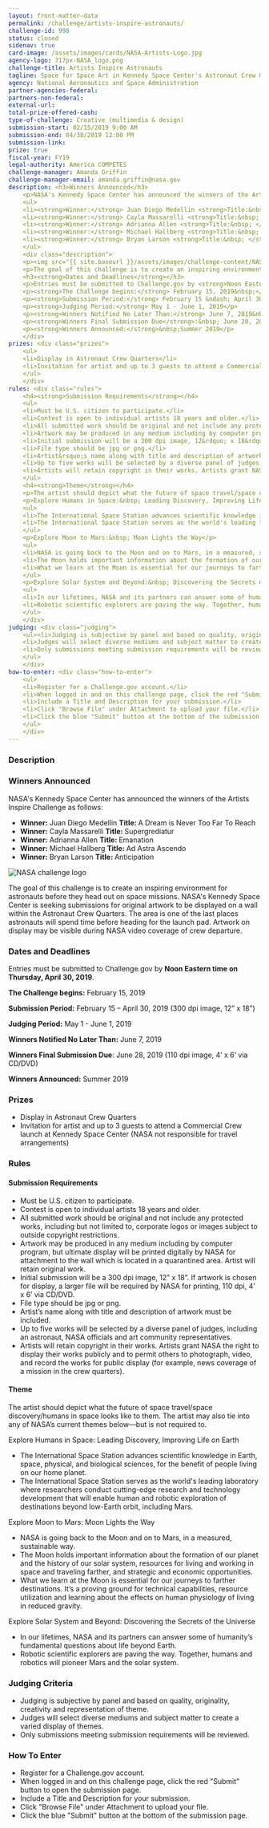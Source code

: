 ```yaml
---
layout: front-matter-data
permalink: /challenge/artists-inspire-astronauts/
challenge-id: 998
status: closed
sidenav: true
card-image: /assets/images/cards/NASA-Artists-Logo.jpg
agency-logo: 717px-NASA_logo.png
challenge-title: Artists Inspire Astronauts
tagline: Space for Space Art in Kennedy Space Center's Astronaut Crew Quarters
agency: National Aeronautics and Space Administration
partner-agencies-federal: 
partners-non-federal: 
external-url:
total-prize-offered-cash:
type-of-challenge: Creative (multimedia & design)
submission-start: 02/15/2019 9:00 AM 
submission-end: 04/30/2019 12:00 PM
submission-link:  
prize: true
fiscal-year: FY19
legal-authority: America COMPETES
challenge-manager: Amanda Griffin 
challenge-manager-email: amanda.griffin@nasa.gov
description: <h3>Winners Announced</h3>
    <p>NASA's Kennedy Space Center has announced the winners of the Artists Inspire Challenge as follows:&nbsp; </p>
    <ul>
    <li><strong>Winner:</strong> Juan Diego Medellin <strong>Title:&nbsp; </strong>A Dream is Never Too Far To Reach</li>
    <li><strong>Winner:</strong> Cayla Massarelli <strong>Title:&nbsp; </strong>Supergrediatur</li>
    <li><strong>Winner:</strong> Adrianna Allen <strong>Title:&nbsp; </strong>Emanation</li>
    <li><strong>Winner:</strong> Michael Hallberg <strong>Title:&nbsp; </strong>Ad Astra Ascendo</li>
    <li><strong>Winner:</strong> Bryan Larson <strong>Title:&nbsp; </strong>Anticipation</li>
    </ul>
    <div class="description">
    <p><img src="{{ site.baseurl }}/assets/images/challenge-content/NASA-art-astronauts-contest2.png" alt="NASA challenge logo"></p>
    <p>The goal of this challenge is to create an inspiring environment for astronauts before they head out on space missions. NASA's Kennedy Space Center is seeking submissions for original artwork to be displayed on a wall within the Astronaut Crew Quarters. The area is one of the last places astronauts will spend time before heading for the launch pad. Artwork on display may be visible during NASA video coverage of crew departure.</p>
    <h3><strong>Dates and Deadlines</strong></h3>
    <p>Entries must be submitted to Challenge.gov by <strong>Noon Eastern time on Thursday, April 30, 2019</strong>.&nbsp;</p>
    <p><strong>The Challenge begins:</strong> February 15, 2019&nbsp;</p>
    <p><strong>Submission Period:</strong> February 15 &ndash; April 30, 2019 (300 dpi image, 12&rdquo; x 18&rdquo;)</p>
    <p><strong>Judging Period:</strong> May 1 - June 1, 2019</p>
    <p><strong>Winners Notified No Later Than:</strong> June 7, 2019&nbsp;</p>
    <p><strong>Winners Final Submission Due</strong>:&nbsp; June 28, 2019 (110 dpi image, 4&rsquo; x 6&rsquo; via CD/DVD)</p>
    <p><strong>Winners Announced:</strong>&nbsp;Summer 2019</p>
    </div>
prizes: <div class="prizes">
    <ul>
    <li>Display in Astronaut Crew Quarters</li>
    <li>Invitation for artist and up to 3 guests to attend a Commercial Crew launch at Kennedy Space Center (NASA not responsible for travel arrangements)</li>
    </ul>
    </div> 
rules: <div class="rules">
    <h4><strong>Submission Requirements</strong></h4>
    <ul>
    <li>Must be U.S. citizen to participate.</li>
    <li>Contest is open to individual artists 18 years and older.</li>
    <li>All submitted work should be original and not include any protected works, including but not limited to, corporate logos or images subject to outside copyright restrictions.</li>
    <li>Artwork may be produced in any medium including by computer program, but ultimate display will be printed digitally by NASA for attachment to the wall which is located in a quarantined area. Artist will retain original work.</li>
    <li>Initial submission will be a 300 dpi image, 12&rdquo; x 18&rdquo;. If artwork is chosen for display, a larger file will be required by NASA for printing, 110 dpi, 4&rsquo; x 6&rsquo; via CD/DVD.</li>
    <li>File type should be jpg or png.</li>
    <li>Artist&rsquo;s name along with title and description of artwork must be included.</li>
    <li>Up to five works will be selected by a diverse panel of judges, including an astronaut, NASA officials and art community representatives.</li>
    <li>Artists will retain copyright in their works. Artists grant NASA the right to display their works publicly and to permit others to photograph, video, and record the works for public display (for example, news coverage of a mission in the crew quarters).</li>
    </ul>
    <h4><strong>Theme</strong></h4>
    <p>The artist should depict what the future of space travel/space discovery/humans in space looks like to them. The artist may also tie into any of NASA&rsquo;s current themes below&mdash;but is not required to.</p>
    <p>Explore Humans in Space:&nbsp; Leading Discovery, Improving Life on Earth</p>
    <ul>
    <li>The International Space Station advances scientific knowledge in Earth, space, physical, and biological sciences, for the benefit of people living on our home planet.</li>
    <li>The International Space Station serves as the world's leading laboratory where researchers conduct cutting-edge research and technology development that will enable human and robotic exploration of destinations beyond low-Earth orbit, including Mars.</li>
    </ul>
    <p>Explore Moon to Mars:&nbsp; Moon Lights the Way</p>
    <ul>
    <li>NASA is going back to the Moon and on to Mars, in a measured, sustainable way.&nbsp;</li>
    <li>The Moon holds important information about the formation of our planet and the history of our solar system, resources for living and working in space and traveling farther, and strategic and economic opportunities.&nbsp;</li>
    <li>What we learn at the Moon is essential for our journeys to farther destinations. It&rsquo;s a proving ground for technical capabilities, resource utilization and learning about the effects on human physiology of living in reduced gravity.</li>
    </ul>
    <p>Explore Solar System and Beyond:&nbsp; Discovering the Secrets of the Universe</p>
    <ul>
    <li>In our lifetimes, NASA and its partners can answer some of humanity&rsquo;s fundamental questions about life beyond Earth.</li>
    <li>Robotic scientific explorers are paving the way. Together, humans and robotics will pioneer Mars and the solar system.</li>
    </ul>
    </div>
judging: <div class="judging">
    <ul><li>Judging is subjective by panel and based on quality, originality, creativity and representation of theme.</li>
    <li>Judges will select diverse mediums and subject matter to create a varied display of themes.</li>
    <li>Only submissions meeting submission requirements will be reviewed.</li>
    </ul>
    </div>
how-to-enter: <div class="how-to-enter">
    <ul>
    <li>Register for a Challenge.gov account.</li>
    <li>When logged in and on this challenge page, click the red "Submit" button to open the submission page.</li>
    <li>Include a Title and Description for your submission.</li>
    <li>Click "Browse File" under Attachment to upload your file.</li>
    <li>Click the blue "Submit" button at the bottom of the submission page.</li>
    </ul>
    </div>
---
```




<!-- Description start -->
### Description


<h3>Winners Announced</h3>
<p>NASA's Kennedy Space Center has announced the winners of the Artists Inspire Challenge as follows: </p>
<ul>
<li><strong>Winner:</strong> Juan Diego Medellin <strong>Title: </strong>A Dream is Never Too Far To Reach</li>
<li><strong>Winner:</strong> Cayla Massarelli <strong>Title: </strong>Supergrediatur</li>
<li><strong>Winner:</strong> Adrianna Allen <strong>Title: </strong>Emanation</li>
<li><strong>Winner:</strong> Michael Hallberg <strong>Title: </strong>Ad Astra Ascendo</li>
<li><strong>Winner:</strong> Bryan Larson <strong>Title: </strong>Anticipation</li>
</ul>
<div class="description">
<p><img src="{{ site.baseurl }}/assets/images/challenge-content/NASA-art-astronauts-contest2.png" alt="NASA challenge logo"></p>
<p>The goal of this challenge is to create an inspiring environment for astronauts before they head out on space missions. NASA's Kennedy Space Center is seeking submissions for original artwork to be displayed on a wall within the Astronaut Crew Quarters. The area is one of the last places astronauts will spend time before heading for the launch pad. Artwork on display may be visible during NASA video coverage of crew departure.</p>
<h3><strong>Dates and Deadlines</strong></h3>
<p>Entries must be submitted to Challenge.gov by <strong>Noon Eastern time on Thursday, April 30, 2019</strong>.&nbsp;</p>
<p><strong>The Challenge begins:</strong> February 15, 2019&nbsp;</p>
<p><strong>Submission Period:</strong> February 15 &ndash; April 30, 2019 (300 dpi image, 12&rdquo; x 18&rdquo;)</p>
<p><strong>Judging Period:</strong> May 1 - June 1, 2019</p>
<p><strong>Winners Notified No Later Than:</strong> June 7, 2019&nbsp;</p>
<p><strong>Winners Final Submission Due</strong>: June 28, 2019 (110 dpi image, 4&rsquo; x 6&rsquo; via CD/DVD)</p>
<p><strong>Winners Announced:</strong>&nbsp;Summer 2019</p>
</div>

<!-- Prizes start -->
### Prizes


<div class="prizes">
<ul>
<li>Display in Astronaut Crew Quarters</li>
<li>Invitation for artist and up to 3 guests to attend a Commercial Crew launch at Kennedy Space Center (NASA not responsible for travel arrangements)</li>
</ul>
</div> 

<!-- Rules start -->
### Rules 


<div class="rules">
<h4><strong>Submission Requirements</strong></h4>
<ul>
<li>Must be U.S. citizen to participate.</li>
<li>Contest is open to individual artists 18 years and older.</li>
<li>All submitted work should be original and not include any protected works, including but not limited to, corporate logos or images subject to outside copyright restrictions.</li>
<li>Artwork may be produced in any medium including by computer program, but ultimate display will be printed digitally by NASA for attachment to the wall which is located in a quarantined area. Artist will retain original work.</li>
<li>Initial submission will be a 300 dpi image, 12&rdquo; x 18&rdquo;. If artwork is chosen for display, a larger file will be required by NASA for printing, 110 dpi, 4&rsquo; x 6&rsquo; via CD/DVD.</li>
<li>File type should be jpg or png.</li>
<li>Artist&rsquo;s name along with title and description of artwork must be included.</li>
<li>Up to five works will be selected by a diverse panel of judges, including an astronaut, NASA officials and art community representatives.</li>
<li>Artists will retain copyright in their works. Artists grant NASA the right to display their works publicly and to permit others to photograph, video, and record the works for public display (for example, news coverage of a mission in the crew quarters).</li>
</ul>
<h4><strong>Theme</strong></h4>
<p>The artist should depict what the future of space travel/space discovery/humans in space looks like to them. The artist may also tie into any of NASA&rsquo;s current themes below&mdash;but is not required to.</p>
<p>Explore Humans in Space: Leading Discovery, Improving Life on Earth</p>
<ul>
<li>The International Space Station advances scientific knowledge in Earth, space, physical, and biological sciences, for the benefit of people living on our home planet.</li>
<li>The International Space Station serves as the world's leading laboratory where researchers conduct cutting-edge research and technology development that will enable human and robotic exploration of destinations beyond low-Earth orbit, including Mars.</li>
</ul>
<p>Explore Moon to Mars: Moon Lights the Way</p>
<ul>
<li>NASA is going back to the Moon and on to Mars, in a measured, sustainable way.&nbsp;</li>
<li>The Moon holds important information about the formation of our planet and the history of our solar system, resources for living and working in space and traveling farther, and strategic and economic opportunities.&nbsp;</li>
<li>What we learn at the Moon is essential for our journeys to farther destinations. It&rsquo;s a proving ground for technical capabilities, resource utilization and learning about the effects on human physiology of living in reduced gravity.</li>
</ul>
<p>Explore Solar System and Beyond: Discovering the Secrets of the Universe</p>
<ul>
<li>In our lifetimes, NASA and its partners can answer some of humanity&rsquo;s fundamental questions about life beyond Earth.</li>
<li>Robotic scientific explorers are paving the way. Together, humans and robotics will pioneer Mars and the solar system.</li>
</ul>
</div>

<!-- Judging start -->
### Judging Criteria


<div class="judging">
<ul><li>Judging is subjective by panel and based on quality, originality, creativity and representation of theme.</li>
<li>Judges will select diverse mediums and subject matter to create a varied display of themes.</li>
<li>Only submissions meeting submission requirements will be reviewed.</li>
</ul>
</div>

<!--  How To Enter start -->
### How To Enter


<div class="how-to-enter">
<ul>
<li>Register for a Challenge.gov account.</li>
<li>When logged in and on this challenge page, click the red "Submit" button to open the submission page.</li>
<li>Include a Title and Description for your submission.</li>
<li>Click "Browse File" under Attachment to upload your file.</li>
<li>Click the blue "Submit" button at the bottom of the submission page.</li>
</ul>
</div>
